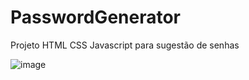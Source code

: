 # PasswordGenerator
Projeto HTML CSS Javascript para sugestão de senhas

![image](https://github.com/kaneda96/PasswordGenerator/assets/36744609/1a14499c-b362-4408-9fc1-e1eea8cbd7bb)

